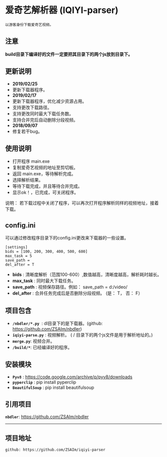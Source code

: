 # 爱奇艺解析器 (IQIYI-parser)

	以游客身份下载爱奇艺视频。

## 注意
__build目录下编译好的文件一定要把其目录下的两个js放到目录下。__

## 更新说明
* **2019/02/25**
 * 更新下载器程序。
* **2019/02/17**
 * 更新下载器程序，优化减少资源占用。
 * 支持更改下载路径。
 * 支持更改同时最大下载任务数。
 * 支持合并完后自动删除分段视频。
* **2018/09/07**
 * 修复若干bug。


## 使用说明

* 打开程序 main.exe
* 复制爱奇艺视频的地址至剪切板。
* 返回 main.exe，等待解析完成。
* 选择解析结果。
* 等待下载完成，并且等待合并完成。
* 显示ok！，已完成，可关闭程序。

说明： 若下载过程中关闭了程序，可以再次打开程序解析同样的视频地址，接着下载。


## config.ini 
可以通过修改程序目录下的config.ini更改来下载器的一些设置。

```
[settings]
bids = [100, 200, 300, 400, 500, 600]
max_task = 5
save_path = 
del_after = T
```

* **bids** : 清晰度解析（范围100-600）,数值越高，清晰度越高，解析耗时越长。
* **max_task** : 同时最大下载任务。
* **save_path** : 视频保存路径。例如： save_path = d:/video/
* **del_after** : 合并任务完成后是否删除分段视频。 (是： T， 否： F）



	
## 项目包含
* __``/nbdler/*.py ``__: dl目录下的是下载器。(github: https://github.com/ZSAIm/nbdler)
* __``iqiyi-parse.py``__ : 视频解析。 ( / 目录下的两个js文件是用于解析地址的。)
* __``merge.py``__: 视频合并。
* __``/build/*``__: 已经编译好的程序。

## 安装模块
* __``Pyv8``__		: https://code.google.com/archive/p/pyv8/downloads
* __``pyperclip``__	: pip install pyperclip
* __``BeautifulSoup``__	: pip install beautifulsoup


## 引用项目
__``nbdler``__: https://github.com/ZSAIm/nbdler

***
## 项目地址
	github: https://github.com/ZSAIm/iqiyi-parser
